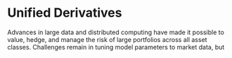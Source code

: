# Unified Derivatives

Advances in large data and distributed computing have made it possible
to value, hedge, and manage the risk of large portfolios across all
asset classes. Challenges remain in tuning model parameters to market
data, but 
